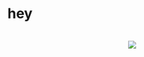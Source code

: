 <!DOCTYPE html>
<html>
<head>
	<title>MAC ROOM's</title>
</head>
<body>
<h1>hey<h1/>
	<center><img src="537831-peace_sign-blurred-nature-deer-748x421.jpg"></center>
	<style type="text/css"
    .h1{
		position=absolut;  
		color=red;
	}		
	>
			
	</style>
</body>
</html>


